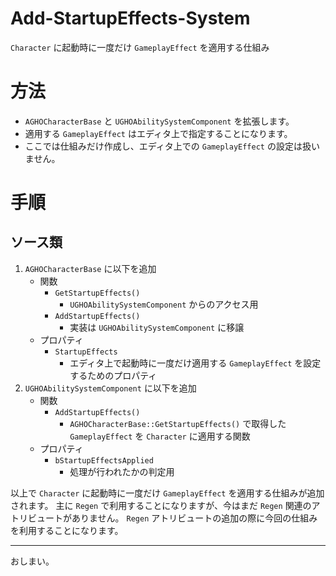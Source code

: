 # Add-StartupEffects-System
`Character` に起動時に一度だけ `GameplayEffect` を適用する仕組み

# 方法

* `AGHOCharacterBase` と `UGHOAbilitySystemComponent` を拡張します。
* 適用する `GameplayEffect` はエディタ上で指定することになります。
* ここでは仕組みだけ作成し、エディタ上での `GameplayEffect` の設定は扱いません。

# 手順

## ソース類

1. `AGHOCharacterBase` に以下を追加
	* 関数
		* `GetStartupEffects()`
			* `UGHOAbilitySystemComponent` からのアクセス用
		* `AddStartupEffects()`
			* 実装は `UGHOAbilitySystemComponent` に移譲
	* プロパティ
		* `StartupEffects`
			* エディタ上で起動時に一度だけ適用する `GameplayEffect` を設定するためのプロパティ
1. `UGHOAbilitySystemComponent` に以下を追加
	* 関数
		* `AddStartupEffects()`
			* `AGHOCharacterBase::GetStartupEffects()` で取得した `GameplayEffect` を `Character` に適用する関数
	* プロパティ
		* `bStartupEffectsApplied`
			* 処理が行われたかの判定用


以上で `Character` に起動時に一度だけ `GameplayEffect` を適用する仕組みが追加されます。
主に `Regen` で利用することになりますが、今はまだ `Regen` 関連のアトリビュートがありません。
`Regen` アトリビュートの追加の際に今回の仕組みを利用することになります。


-----
おしまい。
